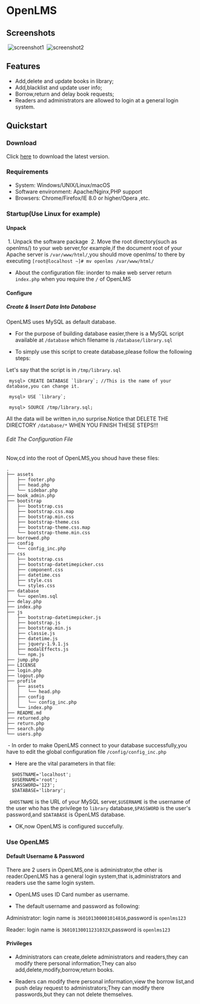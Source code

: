 # OpenLMS

## Screenshots

  ![screenshot1](http://lenconda.github.io/images/mac1.png)
  ![screenshot2](http://lenconda.github.io/images/mac2.png)

## Features
  - Add,delete and update books in library;
  - Add,blacklist and update user info;
  - Borrow,return and delay book requests;
  - Readers and administrators are allowed to login at a general login system.
  
 ## Quickstart
 
 ### Download
 
  Click [here](https://github.com/lenconda/openlms/releases) to download the latest version.
  
 ### Requirements
 
  - System: Windows/UNIX/Linux/macOS
  - Software environment: Apache/Nginx,PHP support
  - Browsers: Chrome/Firefox/IE 8.0 or higher/Opera ,etc.
  
 ### Startup(Use Linux for example)
 
 #### Unpack
 
  1. Unpack the software package
  2. Move the root directory(such as openlms/) to your web server,for example,if the document root of your Apache server is `/var/www/html/`,you should move openlms/ to there by executing 
    ```
    [root@localhost ~]# mv openlms /var/www/html/
    ```
  - About the configuration file: inorder to make web server return `index.php` when you require the `/` of OpenLMS
  
  #### Configure
  
  ##### Create & Insert Data Into Database
  
  OpenLMS uses MySQL as default database.
  
  - For the purpose of building database easier,there is a MySQL script available at `/database` which filename is `/database/library.sql`
  
  - To simply use this script to create database,please follow the following steps:
  
  Let's say that the script is in `/tmp/library.sql`
  ```
   mysql> CREATE DATABASE `library`; //This is the name of your database,you can change it.
   
   mysql> USE `library`;
   
   mysql> SOURCE /tmp/library.sql;
  ```
All the data will be written in,no surprise.Notice that DELETE THE DIRECTORY `/database/*` WHEN YOU FINISH THESE STEPS!!!
 
  ###### Edit The Configuration File
  
  Now,cd into the root of OpenLMS,you shoud have these files:
  
  ```
.
├── assets
│   ├── footer.php
│   ├── head.php
│   └── sidebar.php
├── book_admin.php
├── bootstrap
│   ├── bootstrap.css
│   ├── bootstrap.css.map
│   ├── bootstrap.min.css
│   ├── bootstrap-theme.css
│   ├── bootstrap-theme.css.map
│   └── bootstrap-theme.min.css
├── borrowed.php
├── config
│   └── config_inc.php
├── css
│   ├── bootstrap.css
│   ├── bootstrap-datetimepicker.css
│   ├── component.css
│   ├── datetime.css
│   ├── style.css
│   └── styles.css
├── database
│   └── openlms.sql
├── delay.php
├── index.php
├── js
│   ├── bootstrap-datetimepicker.js
│   ├── bootstrap.js
│   ├── bootstrap.min.js
│   ├── classie.js
│   ├── datetime.js
│   ├── jquery-1.9.1.js
│   ├── modalEffects.js
│   └── npm.js
├── jump.php
├── LICENSE
├── login.php
├── logout.php
├── profile
│   ├── assets
│   │   └── head.php
│   ├── config
│   │   └── config_inc.php
│   └── index.php
├── README.md
├── returned.php
├── return.php
├── search.php
└── users.php
  ```
  
  - In order to make OpenLMS connect to your database successfully,you have to edit the global configuration file `/config/config_inc.php`
  
  - Here are the vital parameters in that file:
  
  ```
    $HOSTNAME='localhost';
    $USERNAME='root';
    $PASSWORD='123';
    $DATABASE='library';
  ```
   `$HOSTNAME` is the URL of your MySQL server,`$USERNAME` is the username of the user who has the privilege to `library` database,`$PASSWORD` is the user's password,and `$DATABASE` is OpenLMS database.
   
   - OK,now OpenLMS is configured succefully.
   
   ### Use OpenLMS
   
   #### Default Username & Password
   
   There are 2 users in OpenLMS,one is administrator,the other is reader.OpenLMS has a general login system,that is,administrators and readers use the same login system.
   
   + OpenLMS uses ID Card number as username.
   
   - The default username and password as following:
   
   Administrator: login name is `360101300001014816`,password is `openlms123`
   
   Reader: login name is `36010130011231032X`,password is `openlms123`
   
   #### Privileges
   
   - Administrators can create,delete administrators and readers,they can modify there personal information;They can also add,delete,modify,borrow,return books.
   
   - Readers can modify there personal information,view the borrow list,and push delay request to administrators;They can modify there passwords,but they can not delete themselves.
  
   
   
